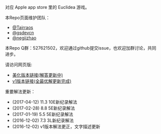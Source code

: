 对应 Apple app store 里的 Euclidea 游戏。

本Repo页面维护团队：  
- [@Tairraos](https://github.com/tairraos)  
- [@gsdevcn](https://github.com/gsdevcn)  
- [@negiizhao](https://github.com/negiizhao) 

本Repo Q群：527621502，欢迎通过github提交issue，也欢迎加群讨论，共同进步。  

请访问网页版:
- [美化版本链接(解答更新中)](https://mathsfans.github.io/Euclidea/)  
- [v1版本链接(全最优解更新完成)](https://mathsfans.github.io/Euclidea/v1/)  

重要解法更新：
- (2017-04-12) 11.3 10E新纪录解法  
- (2017-02-28) 8.8 5E新纪录解法  
- (2017-01-19) 5.5 5E新纪录解法  
- (2016-12-02) 7.3 3L新纪录解法  
- (2016-12-02) v1版本解法更正，文字描述更新  